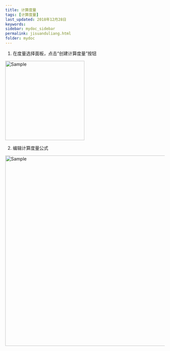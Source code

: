 ```yaml
---
title: 计算度量
tags: [计算度量]
last_updated: 2018年12月28日
keywords: 
sidebar: mydoc_sidebar
permalink: jisuanduliang.html
folder: mydoc
---
```


1. 在度量选择面板，点击“创建计算度量”按钮

<p align="left">
    <img src="https://datafor123.github.io/images/jisuanziduan/jisuanduliang/jisuanduliang-1.png" alt="Sample"  width="250" >
</p>


2. 编辑计算度量公式

<p align="left">
    <img src="https://datafor123.github.io/images/jisuanziduan/jisuanduliang/jisuanduliang-2.png" alt="Sample"  width="600" >
</p>


